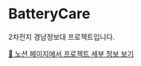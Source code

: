 # BatteryCare

2차전지 경남정보대 프로젝트입니다.

[📄 노션 페이지에서 프로젝트 세부 정보 보기](https://super-effect-f2d.notion.site/BatteryCare-1031421a5d9680f897edfda36ebe90b0?pvs=4)
